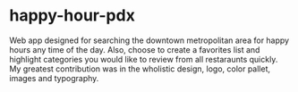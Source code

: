# happy-hour-pdx
Web app designed for searching the downtown metropolitan area for happy hours any time of the day. Also, choose to create a favorites list and highlight categories you would like to review from all restaraunts quickly. My greatest contribution was in the wholistic design, logo, color pallet, images and typography. 
